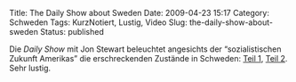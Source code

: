 Title: The Daily Show about Sweden
Date: 2009-04-23 15:17
Category: Schweden
Tags: KurzNotiert, Lustig, Video
Slug: the-daily-show-about-sweden
Status: published

Die *Daily Show* mit Jon Stewart beleuchtet angesichts der
“sozialistischen Zukunft Amerikas” die erschreckenden Zustände in
Schweden: [Teil
1](http://www.thedailyshow.com/video/index.jhtml?videoId=225113&title=the-stockholm-syndrome),
[Teil
2](http://www.thedailyshow.com/video/index.jhtml?videoId=225126&title=the).  
Sehr lustig.

